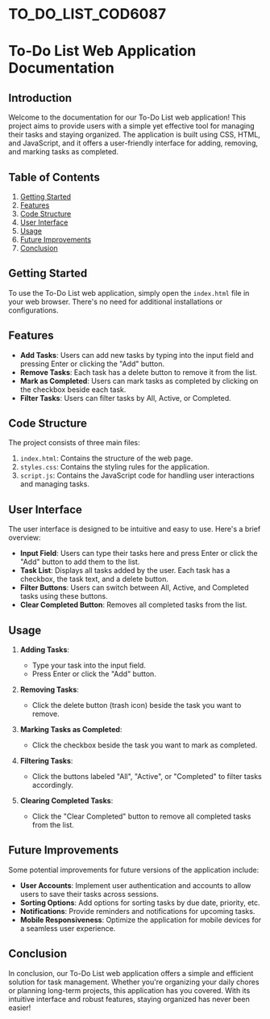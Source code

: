 # TO_DO_LIST_COD6087
# To-Do List Web Application Documentation

## Introduction
Welcome to the documentation for our To-Do List web application! This project aims to provide users with a simple yet effective tool for managing their tasks and staying organized. The application is built using CSS, HTML, and JavaScript, and it offers a user-friendly interface for adding, removing, and marking tasks as completed.

## Table of Contents
1. [Getting Started](#getting-started)
2. [Features](#features)
3. [Code Structure](#code-structure)
4. [User Interface](#user-interface)
5. [Usage](#usage)
6. [Future Improvements](#future-improvements)
7. [Conclusion](#conclusion)

## Getting Started
To use the To-Do List web application, simply open the `index.html` file in your web browser. There's no need for additional installations or configurations.

## Features
- **Add Tasks**: Users can add new tasks by typing into the input field and pressing Enter or clicking the "Add" button.
- **Remove Tasks**: Each task has a delete button to remove it from the list.
- **Mark as Completed**: Users can mark tasks as completed by clicking on the checkbox beside each task.
- **Filter Tasks**: Users can filter tasks by All, Active, or Completed.

## Code Structure
The project consists of three main files:
1. `index.html`: Contains the structure of the web page.
2. `styles.css`: Contains the styling rules for the application.
3. `script.js`: Contains the JavaScript code for handling user interactions and managing tasks.

## User Interface
The user interface is designed to be intuitive and easy to use. Here's a brief overview:
- **Input Field**: Users can type their tasks here and press Enter or click the "Add" button to add them to the list.
- **Task List**: Displays all tasks added by the user. Each task has a checkbox, the task text, and a delete button.
- **Filter Buttons**: Users can switch between All, Active, and Completed tasks using these buttons.
- **Clear Completed Button**: Removes all completed tasks from the list.

## Usage
1. **Adding Tasks**:
   - Type your task into the input field.
   - Press Enter or click the "Add" button.

2. **Removing Tasks**:
   - Click the delete button (trash icon) beside the task you want to remove.

3. **Marking Tasks as Completed**:
   - Click the checkbox beside the task you want to mark as completed.

4. **Filtering Tasks**:
   - Click the buttons labeled "All", "Active", or "Completed" to filter tasks accordingly.

5. **Clearing Completed Tasks**:
   - Click the "Clear Completed" button to remove all completed tasks from the list.

## Future Improvements
Some potential improvements for future versions of the application include:
- **User Accounts**: Implement user authentication and accounts to allow users to save their tasks across sessions.
- **Sorting Options**: Add options for sorting tasks by due date, priority, etc.
- **Notifications**: Provide reminders and notifications for upcoming tasks.
- **Mobile Responsiveness**: Optimize the application for mobile devices for a seamless user experience.

## Conclusion
In conclusion, our To-Do List web application offers a simple and efficient solution for task management. Whether you're organizing your daily chores or planning long-term projects, this application has you covered. With its intuitive interface and robust features, staying organized has never been easier!





